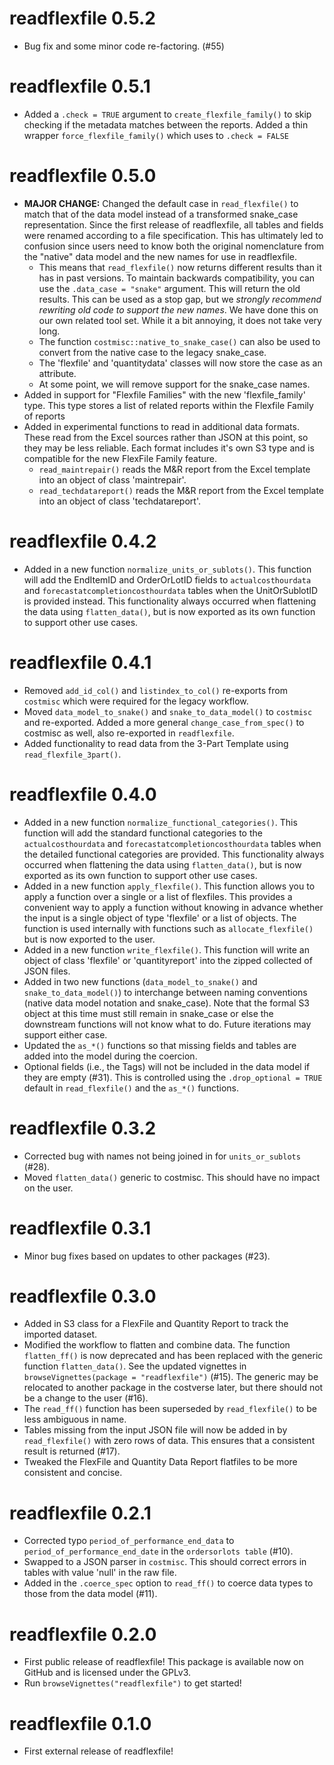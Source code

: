 # readflexfile 0.5.2

* Bug fix and some minor code re-factoring. (#55)

# readflexfile 0.5.1

* Added a `.check = TRUE` argument to `create_flexfile_family()` to skip checking if the metadata matches between the reports. Added a thin wrapper `force_flexfile_family()` which uses to `.check = FALSE`

# readflexfile 0.5.0

* **MAJOR CHANGE:** Changed the default case in `read_flexfile()` to match that of the data model instead of a transformed snake_case representation. Since the first release of readflexfile, all tables and fields were renamed according to a file specification. This has ultimately led to confusion since users need to know both the original nomenclature from the "native" data model and the new names for use in readflexfile.
  * This means that `read_flexfile()` now returns different results than it has in past versions. To maintain backwards compatibility, you can use the `.data_case = "snake"` argument. This will return the old results. This can be used as a stop gap, but we *strongly recommend rewriting old code to support the new names*. We have done this on our own related tool set. While it a bit annoying, it does not take very long.
  * The function `costmisc::native_to_snake_case()` can also be used to convert from the native case to the legacy snake_case.
  * The 'flexfile' and 'quantitydata' classes will now store the case as an attribute.
  * At some point, we will remove support for the snake_case names.
* Added in support for "Flexfile Families" with the new 'flexfile_family' type. This type stores a list of related reports within the Flexfile Family of reports
* Added in experimental functions to read in additional data formats. These read from the Excel sources rather than JSON at this point, so they may be less reliable. Each format includes it's own S3 type and is compatible for the new FlexFile Family feature.
  * `read_maintrepair()` reads the M&R report from the Excel template into an object of class 'maintrepair'.
  * `read_techdatareport()` reads the M&R report from the Excel template into an object of class 'techdatareport'.

# readflexfile 0.4.2

* Added in a new function `normalize_units_or_sublots()`. This function will add the EndItemID and OrderOrLotID fields to `actualcosthourdata` and `forecastatcompletioncosthourdata` tables when the UnitOrSublotID is provided instead. This functionality always occurred when flattening the data using `flatten_data()`, but is now exported as its own function to support other use cases.

# readflexfile 0.4.1

* Removed `add_id_col()` and `listindex_to_col()` re-exports from `costmisc` which were required for the legacy workflow.
* Moved `data_model_to_snake()` and `snake_to_data_model()` to `costmisc` and re-exported. Added a more general `change_case_from_spec()` to costmisc as well, also re-exported in `readflexfile`.
* Added functionality to read data from the 3-Part Template using `read_flexfile_3part()`.

# readflexfile 0.4.0

* Added in a new function `normalize_functional_categories()`. This function will add the standard functional categories to the `actualcosthourdata` and `forecastatcompletioncosthourdata` tables when the detailed functional categories are provided. This functionality always occurred when flattening the data using `flatten_data()`, but is now exported as its own function to support other use cases.
* Added in a new function `apply_flexfile()`. This function allows you to apply a function over a single or a list of flexfiles. This provides a convenient way to apply a function without knowing in advance whether the input is a single object of type 'flexfile' or a list of objects. The function is used internally with functions such as `allocate_flexfile()` but is now exported to the user.
* Added in a new function `write_flexfile()`. This function will write an object of class 'flexfile' or 'quantityreport' into the zipped collected of JSON files.
* Added in two new functions (`data_model_to_snake()` and `snake_to_data_model()`) to interchange between naming conventions (native data model notation and snake_case). Note that the formal S3 object at this time must still remain in snake_case or else the downstream functions will not know what to do. Future iterations may support either case.
* Updated the `as_*()` functions so that missing fields and tables are added into the model during the coercion.
* Optional fields (i.e., the Tags) will not be included in the data model if they are empty (#31). This is controlled using the `.drop_optional = TRUE` default in `read_flexfile()` and the `as_*()` functions.

# readflexfile 0.3.2

* Corrected bug with names not being joined in for `units_or_sublots` (#28).
* Moved `flatten_data()` generic to costmisc. This should have no impact on the user.

# readflexfile 0.3.1

* Minor bug fixes based on updates to other packages (#23).

# readflexfile 0.3.0

* Added in S3 class for a FlexFile and Quantity Report to track the imported dataset.
* Modified the workflow to flatten and combine data. The function `flatten_ff()` is now deprecated and has been replaced with the generic function `flatten_data()`. See the updated vignettes in `browseVignettes(package = "readflexfile")` (#15). The generic may be relocated to another package in the costverse later, but there should not be a change to the user (#16).
* The `read_ff()` function has been superseded by `read_flexfile()` to be less ambiguous in name.
* Tables missing from the input JSON file will now be added in by `read_flexfile()` with zero rows of data. This ensures that a consistent result is returned (#17).
* Tweaked the FlexFile and Quantity Data Report flatfiles to be more consistent and concise.

# readflexfile 0.2.1

* Corrected typo `period_of_performance_end_data` to `period_of_performance_end_date` in the `ordersorlots table` (#10).
* Swapped to a JSON parser in `costmisc`. This should correct errors in tables with value 'null' in the raw file.
* Added in the `.coerce_spec` option to `read_ff()` to coerce data types to those from the data model (#11).

# readflexfile 0.2.0

* First public release of readflexfile! This package is available now on GitHub and
is licensed under the GPLv3.
* Run `browseVignettes("readflexfile")` to get started!


# readflexfile 0.1.0

* First external release of readflexfile!

